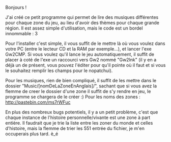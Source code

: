 Bonjours !

J'ai créé ce petit programme qui permet de lire des musiques différentes pour chaque zone du jeu, au lieu d'avoir des thèmes pour chaque grande région.
Il est assez simple d'utilisation, mais le code est un bordel innommable : 3

Pour l'installer c'est simple, il vous suffit de le mettre là où vous voulez dans votre PC (entre le lecteur CD et la RAM par exemple...), et lancer l'exe Gw2CMP.
Si vous voulez qu'il lance le jeu automatiquement, il suffit de placer à coté de l'exe un raccourci vers Gw2 nommé "Gw2lnk" (il y en a déjà un de présent, vous pouvez l'éditer pour qu'il pointe où il faut et si vous le souhaitez remplir les champs pour le nopatchui).

Pour les musiques, rien de bien compliqué, il suffit de les mettre dans le dossier "Music/[nomDeLaZoneEnAnglais]/", sachant que si vous avez la flemme de creer le dossier d'une zone il suffit de s'y rendre en jeu, le programme se chargera de le créer :)
Pour les noms des zones : http://pastebin.com/ms7rWFuc

En plus des nombreux bugs potentiels, il y a un petit problème, c'est que chaque instance de l'histoire personnelle/vivante est une zone à part entière.
Il faudrait que je trie la liste entre les zoner du monde et celles d'histoire, mais la flemme de trier les 551 entrée du fichier, je m'en occuperais plus tard. è_é
